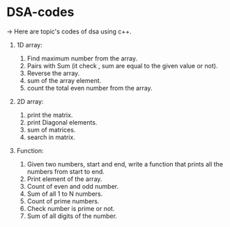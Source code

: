 # DSA-codes

-> Here are topic's codes of dsa using c++.

1) 1D array:
     1) Find maximum number from the array.</br>
     2) Pairs with Sum (it check , sum are equal to the given value or not).</br>
     3) Reverse the array.</br>
     4) sum of the array element.</br>
     5) count the total even number from the array.</br>

2) 2D array:
     1) print the matrix.</br>
     2) print Diagonal elements.</br>
     3) sum of matrices.</br>
     4) search in matrix.</br>

3) Function:
     1) Given two numbers, start and end, write a function  that prints all the numbers from 
        start to end.</br>
     2) Print element of the array.</br>
     3) Count of even and odd number.</br>
     4) Sum of all 1 to N numbers.</br>
     5) Count of prime numbers.</br>
     6) Check number is prime or not.</br>
     7) Sum of all digits of the number.</br>
     
       


